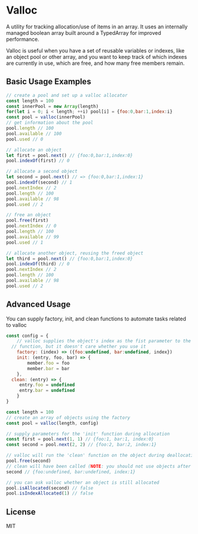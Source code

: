Valloc
======
A utility for tracking allocation/use of items in an array. It uses an internally managed boolean array built around a TypedArray for improved performance.

Valloc is useful when you have a set of reusable variables or indexes, like an object pool or other array, and you want to keep track of which indexes are currently in use, which are free, and how many free members remain.

Basic Usage Examples
--------------------
```js
// create a pool and set up a valloc allocator
const length = 100
const innerPool = new Array(length)
for(let i = 0; i < length; ++i) pool[i] = {foo:0,bar:1,index:i}
const pool = valloc(innerPool)
// get information about the pool
pool.length // 100
pool.available // 100
pool.used // 0

// allocate an object
let first = pool.next() // {foo:0,bar:1,index:0}
pool.indexOf(first) // 0

// allocate a second object
let second = pool.next() // => {foo:0,bar:1,index:1}
pool.indexOf(second) // 1
pool.nextIndex // 2
pool.length // 100
pool.available // 98 
pool.used // 2

// free an object
pool.free(first)
pool.nextIndex // 0
pool.length // 100
pool.available // 99 
pool.used // 1

// allocate another object, reusing the freed object
let third = pool.next() // {foo:0,bar:1,index:0}
pool.indexOf(third) // 0
pool.nextIndex // 2
pool.length // 100
pool.available // 98 
pool.used // 2
```

Advanced Usage
--------------
You can supply factory, init, and clean functions to automate tasks related to valloc
```js
const config = {
	// valloc supplies the object's index as the fist parameter to the factory
  // function, but it doesn't care whether you use it
	factory: (index) => ({foo:undefined, bar:undefined, index})
	init: (entry, foo, bar) => {
		member.foo = foo
		member.bar = bar
	},
  clean: (entry) => {
	 entry.foo = undefined
	 entry.bar = undefined
	}
}

const length = 100
// create an array of objects using the factory
const pool = valloc(length, config) 

// supply parameters for the 'init' function during allocation
const first = pool.next(1, 1) // {foo:1, bar:1, index:0}
const second = pool.next(2, 2) // {foo:2, bar:2, index:1}

// valloc will run the 'clean' function on the object during deallocation
pool.free(second)
// clean will have been called (NOTE: you should not use objects after freeing them!)
second // {foo:undefined, bar:undefined, index:1}

// you can ask valloc whether an object is still allocated
pool.isAllocated(second) // false
pool.isIndexAllocated(1) // false
```

License
-------
MIT

